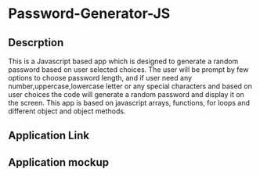 # Password-Generator-JS

## Descrption
This is a Javascript based app which is designed to generate a random password based on user selected choices. The user will be prompt by few options to choose password length, and if user need any number,uppercase,lowercase letter or any special characters and based on user choices the code will generate a random password and display it on the screen. This app is based on javascript arrays, functions, for loops and different object and object methods.

## Application Link


## Application mockup

